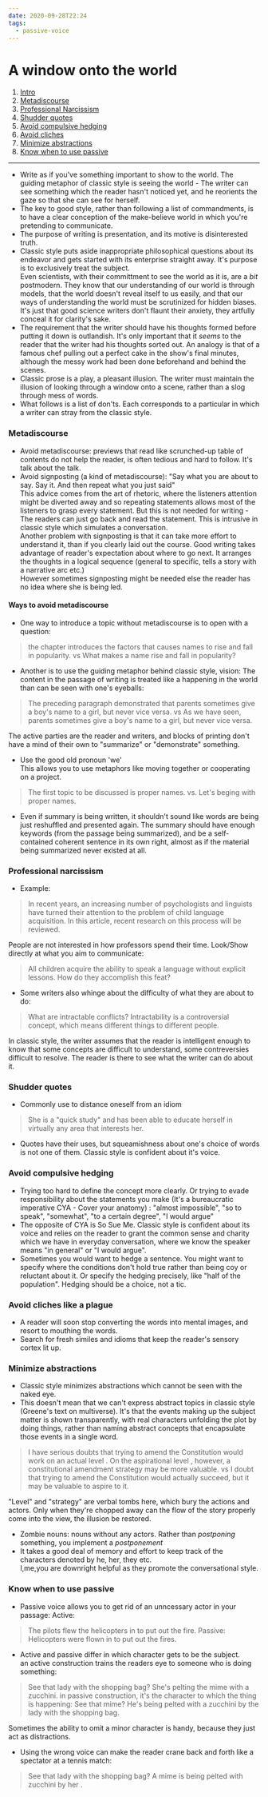 ```yaml
---
date: 2020-09-28T22:24
tags: 
  - passive-voice
---
```


# A window onto the world

1. [Intro](#intro)
2. [Metadiscourse](#Metadiscourse)
3. [Professional Narcissism](#pro-narc)
4. [Shudder quotes](#shud-quotes)
5. [Avoid compulsive hedging](#comp-hedge)
6. [Avoid cliches](#cliches)
7. [Minimize abstractions](#abstractions)
8. [Know when to use passive](#passive)

---

<div id='intro'>

- Write as if you've something important to show to the world. The guiding metaphor of classic style is seeing the world - The writer can see something which the reader hasn't noticed yet, and he reorients the gaze so that she can see for herself.
- The key to good style, rather than following a list of commandments, is to have a clear conception of the make-believe world in which you're pretending to communicate.
- The purpose of writing is presentation, and its motive is disinterested truth.
- Classic style puts aside inappropriate philosophical questions about its endeavor and gets started with its enterprise straight away. It's purpose is to exclusively treat the subject.  
Even scientists, with their committment to see the world as it is, are a *bit* postmodern. They know that our understanding of our world is through models, that the world doesn't reveal itself to us easily, and that our ways of understanding the world must be scrutinized for hidden biases. It's just that good science writers don't flaunt their anxiety, they artfully conceal it for clarity's sake.
- The requirement that the writer should have his thoughts formed before putting it down is outlandish. It's only important that it *seems* to the reader that the writer had his thoughts sorted out. An analogy is that of a famous chef pulling out a perfect cake in the show's final minutes, although the messy work had been done beforehand and behind the scenes.
- Classic prose is a play, a pleasant illusion. The writer must maintain the illusion of looking through a window onto a scene, rather than a slog through mess of words.
- What follows is a list of don'ts. Each corresponds to a particular in which a writer can stray from the classic style.

<div id="Metadiscourse" />

### Metadiscourse

- Avoid metadiscourse: previews that read like scrunched-up table of contents do not help the reader, is often tedious and hard to follow. It's talk about the talk.
- Avoid signposting (a kind of metadiscourse): "Say what you are about to say. Say it. And then repeat what you just said"  
This advice comes from the art of rhetoric, where the listeners attention might be diverted away and so repeating statements allows most of the listeners to grasp every statement. But this is not needed for writing - The readers can just go back and read the statement. This is intrusive in classic style which simulates a conversation.  
Another problem with signposting is that it can take more effort to understand it, than if you clearly laid out the course. Good writing takes advantage of reader's expectation about where to go next. It arranges the thoughts in a logical sequence (general to specific, tells a story with a narrative arc etc.)  
However sometimes signposting might be needed else the reader has no idea where she is being led.

#### Ways to avoid metadiscourse

- One way to introduce a topic without metadiscourse is to open with a question:
> the chapter introduces the factors that causes names to rise and fall in popularity.
vs
> What makes a name rise and fall in popularity?

- Another is to use the guiding metaphor behind classic style, vision: The content in the passage of writing is treated like a happening in the world than can be seen with one's eyeballs:
> The preceding paragraph demonstrated that parents sometimes give a boy's name to a girl, but never vice versa.
vs 
> As we have seen, parents sometimes give a boy's name to a girl, but never vice versa.

The active parties are the reader and writers, and blocks of printing don't have a mind of their own to "summarize" or "demonstrate" something.

- Use the good old pronoun 'we'  
This allows you to use metaphors like moving together or cooperating on a project.
> The first topic to be discussed is proper names.
vs.
> Let's beging with proper names.

- Even if summary is being written, it shouldn't sound like words are being just reshuffled and presented again. The summary should have enough keywords (from the passage being summarized), and be a self-contained coherent sentence in its own right, almost as if the material being summarized never existed at all.

<div id="pro-narc" />

### Professional narcissism

- Example:
> In recent years, an increasing number of psychologists and linguists have turned their attention to the problem of child language acquisition. In this article, recent research on this process will be reviewed. 

People are not interested in how professors spend their time. Look/Show directly at what you aim to communicate:

> All children acquire the ability to speak a language without explicit lessons. How do they accomplish this feat? 

- Some writers also whinge about the difficulty of what they are about to do:
> What are intractable conflicts? Intractability is a controversial concept, which means different things to different people. 

In classic style, the writer assumes that the reader is intelligent enough to know that some concepts are difficult to understand, some contreversies difficult to resolve. The reader is there to see what the writer can do about it.

<div id="shud-quotes" />

### Shudder quotes

- Commonly use to distance oneself from an idiom
> She is a "quick study" and has been able to educate herself in virtually any area that interests her. 
- Quotes have their uses, but squeamishness about one's choice of words is not one of them. Classic style is confident about it's voice. 

<div id="comp-hedge" />

### Avoid compulsive hedging

- Trying too hard to define the concept more clearly. Or trying to evade responsibility about the statements you make (It's a bureaucratic imperative CYA - Cover your anatomy) :
"almost impossible", "so to speak", "somewhat", "to a certain degree", "I would argue" 
- The opposite of CYA is So Sue Me. Classic style is confident about its voice and relies on the reader to grant the common sense and charity which we have in everyday conversation, where we know the speaker means "in general" or "I would argue".
- Sometimes you would want to hedge a sentence. You might want to specify where the conditions don't hold true rather than being coy or reluctant about it. Or specify the hedging precisely, like "half of the population". Hedging should be a choice, not a tic.

<div id="cliches" />

### Avoid cliches like a plague
- A reader will soon stop converting the words into mental images, and resort to mouthing the words.
- Search for fresh similes and idioms that keep the reader's sensory cortex lit up.

<div id="abstractions" />

### Minimize abstractions
- Classic style minimizes abstractions which cannot be seen with the naked eye.
- This doesn't mean that we can't express abstract topics in classic style (Greene's text on multiverse). It's that the events making up the subject matter is shown transparently, with real characters unfolding the plot by doing things, rather than naming abstract concepts that encapsulate those events in a single word.
> I have serious doubts that trying to amend the Constitution would work on an actual level . On the aspirational level , however, a constitutional amendment strategy may be more valuable. 
vs 
> I doubt that trying to amend the Constitution would actually succeed, but it may be valuable to aspire to it. 

"Level" and "strategy" are verbal tombs here, which bury the actions and actors. Only when they're chopped away can the flow of the story properly come into the view, the illusion be restored.

- Zombie nouns: nouns without any actors. Rather than *postponing* something, you implement a *postponement*
- It takes a good deal of memory and effort to keep track of the characters denoted by he, her, they etc.  
I,me,you are downright helpful as they promote the conversational style.

<div id="passive" />

### Know when to use passive
- Passive voice allows you to get rid of an unncessary actor in your passage:
Active: 
> The pilots flew the helicopters in to put out the fire.
Passive: 
> Helicopters were flown in to put out the fires.

- Active and passive differ in which character gets to be the subject.  
an active construction trains the readers eye to someone who is doing something:
> See that lady with the shopping bag? She's pelting the mime with a zucchini.
in passive construction, it's the character to which the thing is happening:
> See that mime? He's being pelted with a zucchini by the lady with the shopping bag.

Sometimes the ability to omit a minor character is handy, because they just act as distractions.

- Using the wrong voice can make the reader crane back and forth like a spectator at a tennis match: 
> See that lady with the shopping bag? A mime is being pelted with zucchini by her . 


